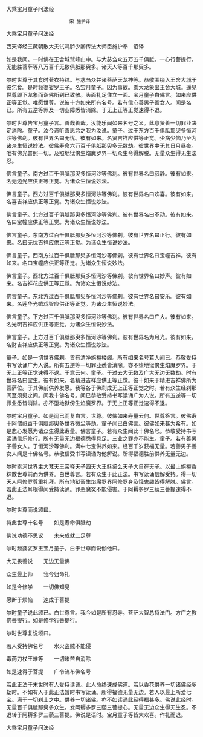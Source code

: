   大乘宝月童子问法经  

                        　　宋 施护译  

大乘宝月童子问法经  

西天译经三藏朝散大夫试鸿胪少卿传法大师臣施护奉　诏译  

如是我闻。一时佛在王舍城鹫峰山中。与大苾刍众五万五千俱胝。一心行菩提行。无能胜菩萨等八万百千无数俱胝那臾多。诸天人等百千那臾多。  

尔时世尊于其食时著衣持钵。与苾刍众并诸菩萨天龙神等。恭敬围绕入王舍大城于彼乞食。是时频婆娑罗王子。名宝月童子。因为事故。乘大龙象出王舍大城。遥见世尊即下龙象而诣佛所到已致敬。头面礼足住立一面。宝月童子白佛言。如来应供正等正觉。唯愿世尊。说彼十方如来所有名号。若有信心善男子善女人。闻是名已。所有五逆等罪及一切业障悉皆消除。于无上正等正觉速得不退。  

尔时世尊告宝月童子言。善哉善哉。汝能乐闻如来名号之义。此意贤善一切罪业决定消除。童子。汝今谛听善思念之我为汝说。童子。过于东方百千俱胝那臾多恒河沙等佛刹。彼有世界名曰无忧。彼有如来。名贤吉祥应供等正觉。少病少恼乃至为诸众生恒说妙法。彼佛寿命六万百千俱胝那臾多无数劫。彼世界中无其日月昼夜。唯有佛光普照一切。及照地狱傍生焰魔罗界一切众生令得解脱。无量众生得无生法忍。  

佛言童子。南方过百千俱胝那臾多恒河沙等佛刹。彼有世界名曰寂静。彼有如来。名无边光应供正等正觉。为诸众生恒说妙法。  

佛言童子。西方过百千俱胝那臾多恒河沙等佛刹。彼有世界名曰欢喜。彼有如来。名喜吉祥应供正等正觉。为诸众生恒说妙法。  

佛言童子。北方过百千俱胝那臾多恒河沙等佛刹。彼有世界名曰不动。彼有如来。名曰宝幢应供正等正觉。为诸众生恒说妙法。  

佛言童子。东南方过百千俱胝那臾多恒河沙等佛刹。彼有世界名曰正行。彼有如来。名曰无忧吉祥应供正等正觉。为诸众生恒说妙法。  

佛言童子。西南方过百千俱胝那臾多恒河沙等佛刹。彼有世界名曰宝幢吉祥。彼有如来。名曰宝幢应供正等正觉。为诸众生恒说妙法。  

佛言童子。西北方过百千俱胝那臾多恒河沙等佛刹。彼有世界名曰妙声。彼有如来。名吉祥花应供正等正觉。为诸众生恒说妙法。  

佛言童子。东北方过百千俱胝那臾多恒河沙等佛刹。彼有世界名曰安乐。彼有如来。名莲华光嬉戏智应供正等正觉。为诸众生恒说妙法。  

佛言童子。下方过百千俱胝那臾多恒河沙等佛刹。彼有世界名曰广大。彼有如来。名光明吉祥应供正等正觉。为诸众生恒说妙法。  

佛言童子。上方过百千俱胝那臾多恒河沙等佛刹。彼有世界名为月光。彼有如来。名财吉祥应供正等正觉。为诸众生恒说妙法。  

童子。如是一切世界佛刹。皆有清净旃檀楼阁。所有如来名号若人闻已。恭敬受持书写读诵广为人说。所有五逆等一切罪业悉皆消除。亦不堕地狱傍生焰魔罗界。于无上正等正觉速得不退。于意云何。童子。于过去大无数及广大无边无数劫。时有世界名曰宝生。彼有如来。名精进吉祥应供正等正觉。彼十如来于精进吉祥佛所为菩萨位。于其佛前供养发愿。我等各于佛刹成无上正等正觉之时。若有众生经刹那间至须臾之间。闻我十佛名号。闻已恭敬受持书写读诵广为人说。所有五逆等一切罪业悉皆消除。亦不堕地狱傍生焰魔罗界。于无上正等正觉速得不退。  

尔时宝月童子。如是闻已而复白言。世尊。彼佛如来寿量云何。世尊答言。彼佛寿十阿僧祇百千俱胝那臾多世界微尘等劫。童子闻已白佛言。彼佛如来甚为希有。如是悲心发愿为诸众生得此寿量。佛言童子。若有众生闻此十佛名号。恭敬受持书写读诵信乐修行。所有无量无边福德悉得具足。三业之罪亦不能生。童子。若有善男子善女人。于恒河沙等佛刹。满中七宝供养如来。经百千岁获福无量。若善男子善女人闻是十佛名号。恭敬信受书写读诵为他解说。所得福德胜前供养无量无边。  

尔时索河世界主大梵天王帝释天子四天大王稣枲么天子大自在天子。以最上旃檀香粖散世尊前而为供养。白世尊言。若有众生于此正法。书写读诵信解受持。得一切天人阿修罗尊重礼拜。所有地狱畜生焰魔罗界阿修罗身及饿鬼趣皆得解脱。佛言。若此正法耳根得闻受持读诵。罪恶魔冤不能侵害。于阿耨多罗三藐三菩提速得不退。  

尔时世尊而说颂曰。  

持此世尊十名号　　如是寿命俱胝劫  

佛说功德不思议　　未来成就二足尊  

尔时频婆娑罗王宝月童子。白于世尊而说伽他曰。  

大无畏善说　　无边无量佛  

众生最上师　　我今归命礼  

如是今修学　　一切佛知见  

愿断于烦恼　　速成于菩提  

尔时童子说此颂已。白世尊言。我今如是所有忍辱。菩萨大智总持法门。方广之教佛菩提行。如是修学行菩提行。  

尔时世尊复说颂曰。  

若人受持佛名号　　水火盗贼不能侵  

毒药刀杖王难等　　一切诸苦自消除  

如是速得于菩提　　广令流布佛名号  

若此正法于末世时有人受持读诵。此人命终速成佛道。若以香花供养一切诸佛经多劫时。不如有人于此正法暂时书写读诵。所得福德无量无边。若人以最上所爱七宝。满于一切刹土之中。供养一切诸佛。亦不如读诵此经得福甚多。佛说此经时。无量百千俱胝那臾多众生。发阿耨多罗三藐三菩提心。无量无边众生得无生忍。不退转于阿耨多罗三藐三菩提。佛说是语时。宝月童子等皆大欢喜。作礼而退。  

大乘宝月童子问法经  
